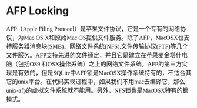 # AFP Locking
<font face="微软雅黑" size="3px">

AFP（Apple Filing Protocol）是苹果文件协议，它是一个专有的网络协议，为Mac OS X和原始Mac OS提供文件服务。除了AFP，MacOSX也支持服务器消息块(SMB)、网络文件系统(NFS),文件传输协议(FTP)等几个文件服务。AFP支持先进的文件锁定，并且它是建立在苹果麦金塔什电脑（包括OS9 和OSX操作系统）之上的网络文件系统。AFP的第三方实现是有效的，但是SQLite中AFP锁是MacOSX操作系统特有的，不适合其它的unix平台。在代码实现过程中，如果我们不用mac去编译它，那么unix-afp的虚拟文件系统就不能用。另外，NFS锁也是MacOSX特有的锁模式。
